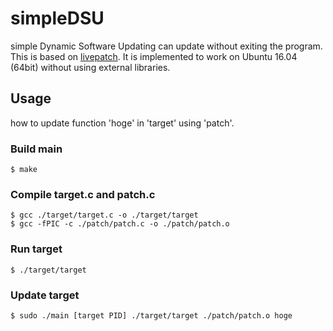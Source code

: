 # simpleDSU

simple Dynamic Software Updating can update without exiting the program.
This is based on [livepatch](http://ukai.jp/Software/livepatch/). 
It is implemented to work on Ubuntu 16.04 (64bit) without using external libraries.


## Usage
how to update function 'hoge' in 'target' using 'patch'.

### Build main

```shell
$ make
```

### Compile target.c and patch.c 

```shell
$ gcc ./target/target.c -o ./target/target
$ gcc -fPIC -c ./patch/patch.c -o ./patch/patch.o
```

### Run target

```shell
$ ./target/target
```

### Update target

```shell
$ sudo ./main [target PID] ./target/target ./patch/patch.o hoge
```



